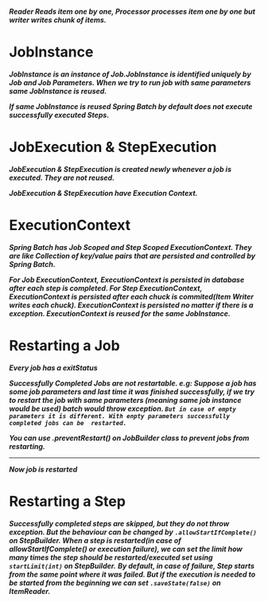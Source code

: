 ***Reader Reads item one by one, Processor processes item one by one but writer writes chunk of items.***

# JobInstance

***JobInstance is an instance of Job.JobInstance is identified uniquely by Job and Job Parameters.
When we try to run job with same parameters same JobInstance is reused.***

***If same JobInstance is reused Spring Batch by default does not execute successfully executed Steps.***

# JobExecution & StepExecution

***JobExecution & StepExecution is created newly whenever a job is executed. They are not reused.***

***JobExecution & StepExecution have Execution Context.***

# ExecutionContext

***Spring Batch has Job Scoped and Step Scoped ExecutionContext. They are like Collection of key/value pairs that are
persisted and controlled by Spring Batch.***

***For Job ExecutionContext, ExecutionContext is persisted in database after each step is completed. For Step
ExecutionContext,
ExecutionContext is persisted after each chuck is commited(Item Writer writes each chuck). ExecutionContext is persisted
no matter if there is a exception. ExecutionContext is reused for the same JobInstance.***

# Restarting a Job

***Every job has a exitStatus***

***Successfully Completed Jobs are not restartable. e.g: Suppose a job has some job parameters and last time it was
finished
successfully, if we try to restart the job with same parameters (meaning same job instance would be used) batch would
throw
exception.
`But in case of empty parameters it is different. With enpty parameters successfully completed jobs can be 
restarted.`***

***You can use .preventRestart() on JobBuilder class to prevent jobs from restarting.***

---

***Now job is restarted***

# Restarting a Step

***Successfully completed steps are skipped, but they do not throw exception. But the behaviour can be changed by
`.allowStartIfComplete()` on StepBuilder. When a step is restarted(in case of allowStartIfComplete() or execution
failure),
we can set the limit how many times the step should be restarted/executed set using `startLimit(int)` on StepBuilder.***
***By default, in case of failure, Step starts from the same point where it was failed. But if the execution is needed
to
be started from the beginning we can set `.saveState(false)` on ItemReader.***